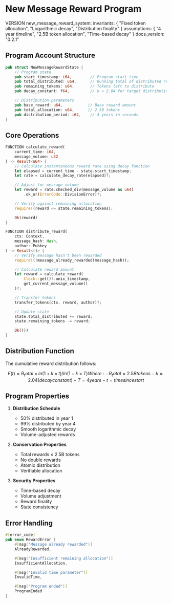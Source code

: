 # New Message Reward Program

VERSION new_message_reward_system:
invariants: {
"Fixed token allocation",
"Logarithmic decay",
"Distribution finality"
}
assumptions: {
"4 year timeline",
"2.5B token allocation",
"Time-based decay"
}
docs_version: "0.2.1"

## Program Account Structure

```rust
pub struct NewMessageRewardState {
    // Program state
    pub start_timestamp: i64,        // Program start time
    pub total_distributed: u64,      // Running total of distributed rewards
    pub remaining_tokens: u64,       // Tokens left to distribute
    pub decay_constant: f64,         // k ≈ 2.04 for target distribution

    // Distribution parameters
    pub base_reward: u64,           // Base reward amount
    pub total_allocation: u64,      // 2.5B tokens
    pub distribution_period: i64,    // 4 years in seconds
}
```

## Core Operations

```rust
FUNCTION calculate_reward(
    current_time: i64,
    message_volume: u32
) -> Result<u64> {
    // Calculate instantaneous reward rate using decay function
    let elapsed = current_time - state.start_timestamp;
    let rate = calculate_decay_rate(elapsed)?;

    // Adjust for message volume
    let reward = rate.checked_div(message_volume as u64)
        .ok_or(ErrorCode::DivisionError)?;

    // Verify against remaining allocation
    require!(reward <= state.remaining_tokens);

    Ok(reward)
}

FUNCTION distribute_reward(
    ctx: Context,
    message_hash: Hash,
    author: Pubkey
) -> Result<()> {
    // Verify message hasn't been rewarded
    require!(!message_already_rewarded(message_hash));

    // Calculate reward amount
    let reward = calculate_reward(
        Clock::get()?.unix_timestamp,
        get_current_message_volume()
    )?;

    // Transfer tokens
    transfer_tokens(ctx, reward, author)?;

    // Update state
    state.total_distributed += reward;
    state.remaining_tokens -= reward;

    Ok(())
}
```

## Distribution Function

The cumulative reward distribution follows:

```math
F(t) = R_total × ln(1 + k × t) / ln(1 + k × T)

Where:
- R_total = 2.5B tokens
- k ≈ 2.04 (decay constant)
- T = 4 years
- t = time since start
```

## Program Properties

1. **Distribution Schedule**

   - 50% distributed in year 1
   - 99% distributed by year 4
   - Smooth logarithmic decay
   - Volume-adjusted rewards

2. **Conservation Properties**

   - Total rewards ≤ 2.5B tokens
   - No double rewards
   - Atomic distribution
   - Verifiable allocation

3. **Security Properties**
   - Time-based decay
   - Volume adjustment
   - Reward finality
   - State consistency

## Error Handling

```rust
#[error_code]
pub enum RewardError {
    #[msg("Message already rewarded")]
    AlreadyRewarded,

    #[msg("Insufficient remaining allocation")]
    InsufficientAllocation,

    #[msg("Invalid time parameter")]
    InvalidTime,

    #[msg("Program ended")]
    ProgramEnded
}
```

